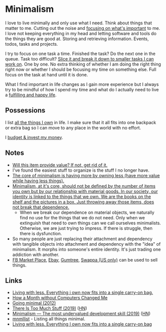 # Minimalism

I love to live minimally and only use what I need. Think about things that matter to me. Cutting out the noise and [focusing on what's important](focusing/) to me. I love not keeping everything in my head and letting software and tools do the things they are good at. Storing and retrieving information. Events, todos, tasks and projects.

I try to focus on one task a time. Finished the task? Do the next one in the queue. Task too difficult? [Slice it and break it down to smaller tasks I can work on](research/solving-problems.md). One by one. No extra thinking of whether I am doing the right thing right now or whether I should be focusing my time on something else. Full focus on the task at hand until it is done.

What I find important in life changes as I gain more experience but I always try to be mindful of how I spend my time and what do I actually need to live a [fulfilling and happy life](life/happiness.md).

## Possessions

I list [all the things I own](sharing/things.md) in life. I make sure that it all fits into one backpack or extra bag so I can move to any place in the world with no effort.

I [budget & invest my money](economy/finance.md).

## Notes

* [Will this item provide value? If not, get rid of it.](https://www.reddit.com/r/minimalism/comments/846drx/extreme_minimalism_a_trend/)
* I've found the easiest stuff to organize is the stuff I no longer have.
* [The core of minimalism is having more by owning less \(have more value while having less things\).](https://www.reddit.com/r/minimalism/comments/8xnssq/have_you_ever_tried_to_incorporate_minimalism/)
* [Minimalism, at it's core, should not be defined by the number of items you own but by our relationship with material goods. In our society, our identity is linked to the things that we own. We are the books on the shelf and the pictures in a box. Just throwing away those items, does not break that dependence.](https://www.reddit.com/r/minimalism/comments/8x8su3/at_what_point_is_minimalism_an_unhealthy_obsession/)
  * When we break our dependence on material objects, we naturally find no use for the things that we do not need. Only when we extinguish that need to own things can we call ourselves minimalists. Otherwise, we are just trying to impress. If there is struggle, then there is dysfunction.
* So many people are just replacing their attachment and dependency with tangible objects into attachment and dependency with the "idea" of minimalism. It morphs into someone's entire identity. It's just trading one addiction with another.
* [FB Market Place](https://facebook.com/marketplace), [Ebay](https://www.ebay.com), [Gumtree](https://www.gumtree.com/), [Swappa \(US only\)](https://swappa.com) can be used to sell things.

## Links

* [Living with less. Everything i own now fits into a single carry-on bag.](http://www.wernervanrooyen.com/living-with-less-one-bag/)
* [How a Month without Computers Changed Me](https://dev.to/iskin/how-a-month-without-computers-changed-me-1ho4)
* [Going minimal \(2012\)](http://wy.io/going-minimal/)
* [There Is Too Much Stuff \(2019\)](https://www.theatlantic.com/health/archive/2019/05/too-many-options/590185/) \([HN](https://news.ycombinator.com/item?id=20018756)\)
* [Minimalism — The most undervalued development skill \(2019\)](https://volument.com/blog/minimalism-the-most-undervalued-development-skill) \([HN](https://news.ycombinator.com/item?id=21871491)\)
* [mnmllist](https://mnmll.ist/) - Listing all things minimal.
* [Living with less. Everything I own now fits into a single carry-on bag](https://www.wernervanrooyen.com/living-with-less-one-bag/)

